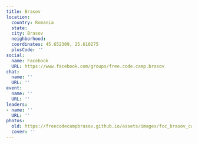 ```yaml
---
title: Brasov
location:
  country: Romania
  state: 
  city: Brasov
  neighborhood: 
  coordinates: 45.652309, 25.610275
  plusCode: ''
social:
  name: Facebook
  URL: https://www.facebook.com/groups/free.code.camp.brasov
chat:
  name: ''
  URL: ''
event:
  name: ''
  URL: ''
leaders:
- name: ''
  URL: ''
photos:
  old: https://freecodecampbrasov.github.io/assets/images/fcc_brasov_campsites.jpg
  cover: ''
---
```

